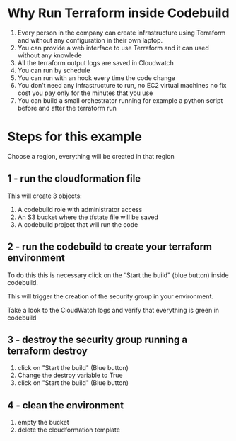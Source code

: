 Why Run Terraform inside Codebuild
==================================

1. Every person in the company can create infrastructure using Terraform and without any configuration in their own laptop.
2. You can provide a web interface to use Terraform and it can used without any knowlede
3. All the terraform output logs are saved in Cloudwatch
4. You can run by schedule
5. You can run with an hook every time the code change
6. You don’t need any infrastructure to run, no EC2 virtual machines no fix cost you pay only for the minutes that you use
7. You can build a small orchestrator running for example a python script before and after the terraform run

Steps for this example
======================

Choose a region, everything will be created in that region

1 - run the cloudformation file
-------------------------------

This will create 3 objects:

1. A codebuild role with administrator access
2. An S3 bucket where the tfstate file will be saved
3. A codebuild project that will run the code

2 - run the codebuild to create your terraform environment
----------------------------------------------------------

To do this this is necessary click on the “Start the build" (blue button) inside codebuild.

This will trigger the creation of the security group in your environment.

Take a look to the CloudWatch logs and verify that everything is green in codebuild

3 - destroy the security group running a terraform destroy
----------------------------------------------------------

1. click on "Start the build" (Blue button)
2. Change the destroy variable to True
3. click on "Start the build" (Blue button)

4 - clean the environment
-------------------------

1. empty the bucket
2. delete the cloudformation template
